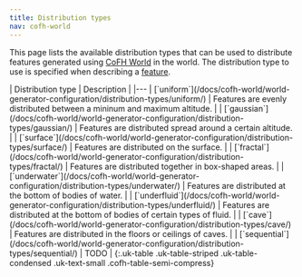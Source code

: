 ```yaml
---
title: Distribution types
nav: cofh-world
---
```


This page lists the available distribution types that can be used to distribute
features generated using [CoFH World](/docs/cofh-world/) in the world. The
distribution type to use is specified when describing a
[feature](/docs/cofh-world/world-generator-configuration/feature-format/).

<div class="uk-overflow-container" markdown="block">
| Distribution type | Description |
|---
| [`uniform`](/docs/cofh-world/world-generator-configuration/distribution-types/uniform/) | Features are evenly distributed between a mininum and maximum altitude. |
| [`gaussian`](/docs/cofh-world/world-generator-configuration/distribution-types/gaussian/) | Features are distributed spread around a certain altitude. |
| [`surface`](/docs/cofh-world/world-generator-configuration/distribution-types/surface/) | Features are distributed on the surface. |
| [`fractal`](/docs/cofh-world/world-generator-configuration/distribution-types/fractal/) | Features are distributed together in box-shaped areas. |
| [`underwater`](/docs/cofh-world/world-generator-configuration/distribution-types/underwater/) | Features are distributed at the bottom of bodies of water. |
| [`underfluid`](/docs/cofh-world/world-generator-configuration/distribution-types/underfluid/) | Features are distributed at the bottom of bodies of certain types of fluid. |
| [`cave`](/docs/cofh-world/world-generator-configuration/distribution-types/cave/) | Features are distributed in the floors or ceilings of caves. |
| [`sequential`](/docs/cofh-world/world-generator-configuration/distribution-types/sequential/) | TODO |
{:.uk-table .uk-table-striped .uk-table-condensed .uk-text-small .cofh-table-semi-compress}
</div>
